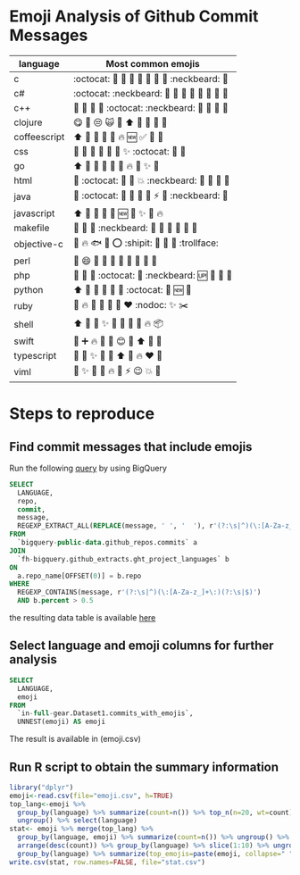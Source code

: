 # Emoji Analysis of Github Commit Messages

language     | Most common emojis                                                                                                      | 
|----------------|--------------------------------------------------------------------------------------------------------------------| 
| c            | :octocat: :tada: :circus_tent: :memo: :confetti_ball: :space_invader: :lipstick: :lollipop: :neckbeard: :bug:    | 
| c#           | :octocat: :neckbeard: :lollipop: :confetti_ball: :space_invader: :tada: :circus_tent: :art: :construction: :bug: | 
| c++          | :memo: :tada: :bug: :space_invader: :octocat: :neckbeard: :lipstick: :lollipop: :circus_tent: :confetti_ball:    | 
| clojure      | :yum: :wrench: :unamused: :scream_cat: :bug: :arrow_up: :honey_pot: :memo: :shower: :art:                        | 
| coffeescript | :arrow_up: :memo: :art: :bug: :lipstick: :fire: :new: :white_check_mark: :gift: :green_heart:                    | 
| css          | :memo: :tada: :dancer: :bug: :basketball: :art: :sparkles: :octocat: :circus_tent: :space_invader:               | 
| go           | :arrow_up: :bug: :art: :memo: :lipstick: :tada: :fire: :rocket: :sparkles: :construction:                        | 
| html         | :art: :octocat: :space_invader: :tada: :boom: :neckbeard: :see_no_evil: :rocket: :circus_tent: :lollipop:        | 
| java         | :bug: :octocat: :tada: :space_invader: :confetti_ball: :circus_tent: :zap: :lipstick: :neckbeard: :lollipop:     | 
| javascript   | :arrow_up: :bug: :art: :memo: :tada: :new: :wrench: :sparkles: :lipstick: :fire:                                 | 
| makefile     | :gun: :pencil: :lipstick: :neckbeard: :tada: :book: :bug: :circus_tent: :put_litter_in_its_place: :balloon:      | 
| objective-c  | :art: :fire: :fish: :memo: :o: :shipit: :tada: :tropical_fish: :bug: :trollface:                                 | 
| perl         | :art: :smile: :wrench: :frog: :cake: :rainbow: :ant: :bug: :poop: :seedling:                                     | 
| php          | :bug: :tada: :memo: :octocat: :space_invader: :neckbeard: :up: :confetti_ball: :circus_tent: :lollipop:          | 
| python       | :arrow_up: :tada: :lipstick: :bug: :space_invader: :construction: :octocat: :confetti_ball: :new: :muscle:       | 
| ruby         | :gem: :fire: :bug: :lipstick: :memo: :tada: :heart: :nodoc: :sparkles: :scissors:                                | 
| shell        | :arrow_up: :memo: :wrench: :sparkles: :tada: :bug: :art: :lipstick: :fire: :package:                             | 
| swift        | :art: :heavy_plus_sign: :fire: :memo: :bug: :blush: :tada: :arrow_up: :pencil: :lipstick:                        | 
| typescript   | :rose: :memo: :sparkles: :lipstick: :bug: :arrow_up: :wrench: :fire: :heart: :green_heart:                       | 
| viml         | :memo: :sparkles: :art: :bug: :fire: :beer: :zap: :wink: :boom: :racehorse:                                      | 

# Steps to reproduce
## Find commit messages that include emojis
Run the following [query](https://bigquery.cloud.google.com:443/savedquery/940809849830:e32668930ccf4b15b940394cab644da5) by using BigQuery
```sql
SELECT
  LANGUAGE,
  repo,
  commit,
  message,
  REGEXP_EXTRACT_ALL(REPLACE(message, ' ', '  '), r'(?:\s|^)(\:[A-Za-z_]+\:)(?:\s|$)') emoji
FROM
  `bigquery-public-data.github_repos.commits` a
JOIN
  `fh-bigquery.github_extracts.ght_project_languages` b
ON
  a.repo_name[OFFSET(0)] = b.repo
WHERE
  REGEXP_CONTAINS(message, r'(?:\s|^)(\:[A-Za-z_]+\:)(?:\s|$)')
  AND b.percent > 0.5
```
the resulting data table is available [here](https://bigquery.cloud.google.com/table/in-full-gear:Dataset1.commits_with_emojis)

## Select language and emoji columns for further analysis
```sql
SELECT
  LANGUAGE,
  emoji
FROM
  `in-full-gear.Dataset1.commits_with_emojis`,
  UNNEST(emoji) AS emoji
```
The result is available in (emoji.csv)

## Run R script to obtain the summary information
```R
library("dplyr")
emoji<-read.csv(file="emoji.csv", h=TRUE)
top_lang<-emoji %>% 
  group_by(language) %>% summarize(count=n()) %>% top_n(n=20, wt=count) %>% 
  ungroup() %>% select(language)
stat<- emoji %>% merge(top_lang) %>%
  group_by(language, emoji) %>% summarize(count=n()) %>% ungroup() %>%
  arrange(desc(count)) %>% group_by(language) %>% slice(1:10) %>% ungroup() %>%
  group_by(language) %>% summarize(top_emojis=paste(emoji, collapse=" "))
write.csv(stat, row.names=FALSE, file="stat.csv")
```
